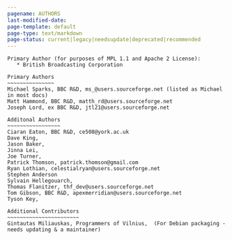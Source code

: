 ```yaml
---
pagename: AUTHORS
last-modified-date: 
page-template: default
page-type: text/markdown
page-status: current|legacy|needsupdate|deprecated|recommended
---
```


    Primary Author (for purposes of MPL 1.1 and Apache 2 License):
       * British Broadcasting Corporation

    Primary Authors
    ~~~~~~~~~~~~~~~
    Michael Sparks, BBC R&D, ms_@users.sourceforge.net (listed as Michael in most docs)
    Matt Hammond, BBC R&D, matth_rd@users.sourceforge.net 
    Joseph Lord, ex BBC R&D, jtl21@users.sourceforge.net

    Additonal Authors
    ~~~~~~~~~~~~~~~~~
    Ciaran Eaton, BBC R&D, ce508@york.ac.uk
    Dave King, 
    Jason Baker, 
    Jinna Lei,  
    Joe Turner, 
    Patrick Thomson, patrick.thomson@gmail.com
    Ryan Lothian, celestialryan@users.sourceforge.net
    Stephen Anderson 
    Sylvain Hellegouarch, 
    Thomas Flanitzer, thf_dev@users.sourceforge.net
    Tom Gibson, BBC R&D, apexmerridian@users.sourceforge.net
    Tyson Key, 

    Additional Contributors
    ~~~~~~~~~~~~~~~~~~~~~~~
    Gintautas Miliauskas, Programmers of Vilnius,  (For Debian packaging - needs updating & a maintainer)
